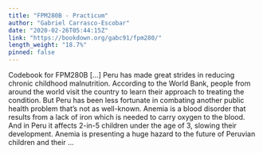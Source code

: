 ```yaml
---
title: "FPM280B - Practicum"
author: "Gabriel Carrasco-Escobar"
date: "2020-02-26T05:44:15Z"
link: "https://bookdown.org/gabc91/fpm280/"
length_weight: "18.7%"
pinned: false
---
```


Codebook for FPM280B [...] Peru has made great strides in reducing chronic childhood malnutrition. According to the World Bank, people from around the world visit the country to learn their approach to treating the condition. But Peru has been less fortunate in combating another public health problem that’s not as well-known. Anemia is a blood disorder that results from a lack of iron which is needed to carry oxygen to the blood. And in Peru it affects 2-in-5 children under the age of 3, slowing their development. Anemia is presenting a huge hazard to the future of Peruvian children and their  ...
